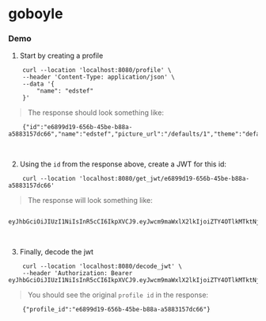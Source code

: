 # goboyle

### Demo

1. Start by creating a profile
```
    curl --location 'localhost:8080/profile' \
    --header 'Content-Type: application/json' \
    --data '{
        "name": "edstef"
    }'
```

>The response should look something like:
```
	{"id":"e6899d19-656b-45be-b88a-a5883157dc66","name":"edstef","picture_url":"/defaults/1","theme":"default_theme_1"}
```
<br>


2. Using the `id` from the response above, create a JWT for this id:
```
	curl --location 'localhost:8080/get_jwt/e6899d19-656b-45be-b88a-a5883157dc66'
```


>The response will look something like:
```
	eyJhbGciOiJIUzI1NiIsInR5cCI6IkpXVCJ9.eyJwcm9maWxlX2lkIjoiZTY4OTlkMTktNjU2Yi00NWJlLWI4OGEtYTU4ODMxNTdkYzY2In0.19_WmcsGhRaFHtcZ0DWYY9Ct685TyKRUMzTyF1XF6z4
```
<br>


3. Finally, decode the jwt
```
	curl --location 'localhost:8080/decode_jwt' \
	--header 'Authorization: Bearer eyJhbGciOiJIUzI1NiIsInR5cCI6IkpXVCJ9.eyJwcm9maWxlX2lkIjoiZTY4OTlkMTktNjU2Yi00NWJlLWI4OGEtYTU4ODMxNTdkYzY2In0.19_WmcsGhRaFHtcZ0DWYY9Ct685TyKRUMzTyF1XF6z4'

```
>You should see the original `profile id` in the response:

```
	{"profile_id":"e6899d19-656b-45be-b88a-a5883157dc66"}
```
